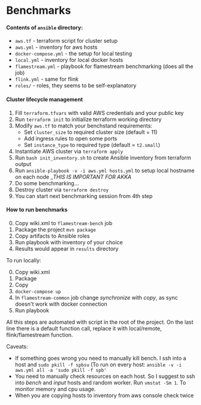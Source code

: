 # Benchmarks

#### Contents of `ansible` directory:

- `aws.tf` - terraform script for cluster setup
- `aws.yml` - inventory for aws hosts
- `docker-compose.yml` - the setup for local testing
- `local.yml` - inventory for local docker hosts
- `flamestream.yml` - playbook for flamestream benchmarking (does all the job)
- `flink.yml` - same for flink
- `roles/` - roles, they seems to be self-explanatory

#### Cluster lifecycle management

1. Fill `terraform.tfvars` with valid AWS credentials and your public key
2. Run `terraform init` to initialize terraform working directory
3. Modify `aws.tf` to match your benchstand requirements:
    - Set `cluster_size` to required cluster size (default = 11)
    - Add ingress rules to open some ports
    - Set `instance_type` to required type (default = `t2.small`)
4. Instantiate AWS cluster via `terraform apply`
5. Run `bash init_inventory.sh` to create Ansible inventory from terraform output
6. Run `ansible-playbook -v -i aws.yml hosts.yml` to setup local hostname on each node __THIS IS IMPORTANT FOR AKKA_
7. Do some benchmarking...
8. Destroy cluster via `terraform destroy`
9. You can start next benchmarking session from 4th step

#### How to run benchmarks

0. Copy wiki.xml to `flamestream-bench` job
1. Package the project `mvn package`
2. Copy artifacts to Ansible roles
3. Run playbook with inventory of your choice
4. Results would appear in `results` directory

To run locally:

0. Copy wiki.xml
1. Package
2. Copy
3. `docker-compose up`
4. In `flamestream-common` job change _synchronize_ with _copy_, as sync doesn't work with docker connection
5. Run playbook

All this steps are automated with script in the root of the project. On the last line there is a default function call, replace it with local/remote, flink/flamestream function.

Caveats:

- If something goes wrong you need to manually kill bench. I ssh into a host and `sudo pkill -f spbsu` (To run on every host: `ansible -v -i aws.yml all -a 'sudo pkill -f spb'`
- You need to manually check resources on each host. So I suggest to ssh into _bench_ and _input_ hosts and random worker. Run `vmstat -Sm 1`. To monitor memory and cpu usage.
- When you are copying hosts to inventory from aws console check twice
